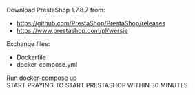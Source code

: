 Download PrestaShop 1.7.8.7 from:
- https://github.com/PrestaShop/PrestaShop/releases
- https://www.prestashop.com/pl/wersje

Exchange files:
- Dockerfile
- docker-compose.yml

Run docker-compose up \
START PRAYING TO START PRESTASHOP WITHIN 30 MINUTES
